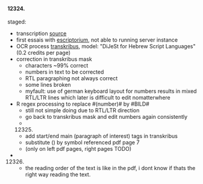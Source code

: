 #### 12324.
staged:
- transcription [source](https://wholelifeacademy.hkw.de/index.php/s/DoLZ9N33yF4e2Jw)
- first essais with [escriptorium](https://escriptorium.fr), not able to running server instance
- OCR process [transkribus](https://readcoop.eu), model: "DiJeSt for Hebrew Script Languages" (0.2 credits per page)
- correction in transkribus mask 
  - characters ~99% correct 
  - numbers in text to be corrected 
  - RTL paragraphing not always correct 
  - some lines broken
  - myfault: use of german keyboard layout for numbers results in mixed RTL/LTR lines which later is difficult to edit nomatterwhere
- R regex processing to replace #(number)# by #BILD#
  - still not simple doing due to RTL/LTR direction
  - go back to transkribus mask and edit numbers again consistently 
  - 12325.
  - add start/end main (paragraph of interest) tags in transkribus
  - substitute (<number>) by symbol referenced pdf page 7
  - (only on left pdf pages, right pages TODO)
- 12326.
  - the reading order of the text is like in the pdf, i dont know if thats the right way reading the text.